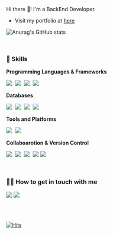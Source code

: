 Hi there 👋! I'm a BackEnd Developer.

* Visit my portfolio at [here](https://sugary-curtain-79b.notion.site/1bf3302931334bc69d45dff8a290d11e?pvs=4)

![Anurag's GitHub stats](https://github-readme-stats.vercel.app/api?username=JisooPyo&show_icons=true&theme=darcula)

<br>

### 💪 Skills

**Programming Languages & Frameworks**

<img src="https://img.shields.io/badge/Java-007396?style=flat-square&logo=OpenJDK&logoColor=white">&nbsp;
<img src="https://img.shields.io/badge/Kotlin-7F52FF?style=flat-square&logo=kotlin&logoColor=white">&nbsp;
<img src="https://img.shields.io/badge/Spring-6DB33F?style=flat-square&logo=spring&logoColor=white">&nbsp;
<img src="https://img.shields.io/badge/Spring Boot-6DB33F?style=flat-square&logo=springboot&logoColor=white">

**Databases**

<img src="https://img.shields.io/badge/MySQL-4479A1?style=flat-square&logo=mysql&logoColor=white">&nbsp;
<img src="https://img.shields.io/badge/PostgreSQL-4169E1?style=flat-square&logo=postgresql&logoColor=white">&nbsp;
<img src="https://img.shields.io/badge/Redis-DC382D?style=flat-square&logo=redis&logoColor=white">&nbsp;
<img src="https://img.shields.io/badge/Supabase-3FCF8E?style=flat-square&logo=supabase&logoColor=white">&nbsp;

**Tools and Platforms**

<img src="https://img.shields.io/badge/Docker-2496ED?style=flat-square&logo=docker&logoColor=white">&nbsp;
<img src="https://img.shields.io/badge/GitHub Actions-2088FF?style=flat-square&logo=githubactions&logoColor=white">

**Collaboarotion & Version Control**

<img src="https://img.shields.io/badge/Github-181717?style=flat-square&logo=github&logoColor=white">&nbsp;
<img src="https://img.shields.io/badge/git-F05032?style=flat-square&logo=git&logoColor=white">&nbsp;
<img src="https://img.shields.io/badge/Slack-4A154B?style=flat-square&logo=Slack&logoColor=white">&nbsp;
<img src="https://img.shields.io/badge/Notion-000000?style=flat-square&logo=notion&logoColor=white">
<img src="https://img.shields.io/badge/Coda-F46A54?style=flat-square&logo=coda&logoColor=white">

<br>

### 💁‍♀️ How to get in touch with me
<a href="https://argente29.tistory.com/"><img src="https://img.shields.io/badge/Tistory-F3F5F7?style=flat-square&logo=tistory&logoColor=black"/></a>
<img src="https://img.shields.io/badge/audwl326@gmail.com-EA4335?style=flat-square&logo=gmail&logoColor=white"/>

<br><br>

<!--![](https://komarev.com/ghpvc/?username=JisooPyo)-->
[![Hits](https://hits.seeyoufarm.com/api/count/incr/badge.svg?url=https%3A%2F%2Fgithub.com%2FJisooPyo&count_bg=%2379C83D&title_bg=%23555555&icon=github.svg&icon_color=%23E7E7E7&title=hits&edge_flat=false)](https://hits.seeyoufarm.com)
